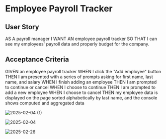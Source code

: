 # Employee Payroll Tracker

## User Story
AS A payroll manager
I WANT AN employee payroll tracker
SO THAT I can see my employees' payroll data and properly budget for the company.


## Acceptance Criteria

GIVEN an employee payroll tracker
WHEN I click the "Add employee" button
THEN I am presented with a series of prompts asking for first name, last name, and salary
WHEN I finish adding an employee
THEN I am prompted to continue or cancel
WHEN I choose to continue
THEN I am prompted to add a new employee
WHEN I choose to cancel
THEN my employee data is displayed on the page sorted alphabetically by last name, and the console shows computed and aggregated data


![2025-02-04 (1)](https://github.com/user-attachments/assets/e1aaeab8-6f71-445e-b9a1-09ba30c52077)

![2025-02-04](https://github.com/user-attachments/assets/2b54557f-891b-46b3-aecd-ef57fac446ad)

![2025-02-26](https://github.com/user-attachments/assets/754c776a-8360-422a-8d0d-c6aad26a27eb)








